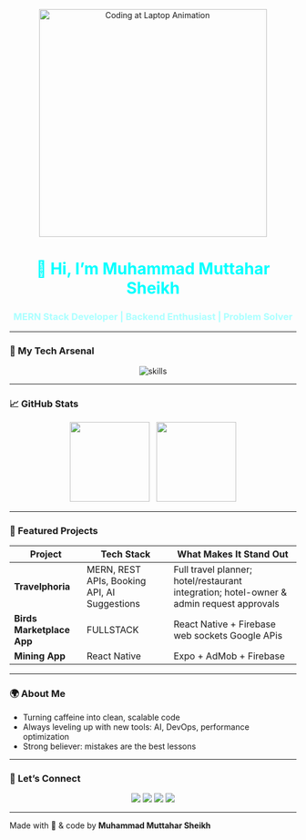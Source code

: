 <p align="center">
  <img src="https://media.giphy.com/media/3oEjI6SIIHBdRxXI40/giphy.gif" width="400" alt="Coding at Laptop Animation"/>
</p>

<h1 align="center" style="color:#00ffff">👋 Hi, I’m Muhammad Muttahar Sheikh</h1>
<h3 align="center" style="color:#aaffff">MERN Stack Developer | Backend Enthusiast | Problem Solver</h3>

---

### 🧰 My Tech Arsenal
<p align="center">
  <img src="https://skillicons.dev/icons?i=html,css,js,ts,react,next,nodejs,express,mongodb,docker,git,github,redux" alt="skills" />
</p>

---

### 📈 GitHub Stats  
<p align="center">
  <img src="https://github-readme-stats.vercel.app/api?username=muttahar123&show_icons=true&theme=dark&bg_color=0d1117" height="140"/>
  &nbsp;
  <img src="https://github-readme-streak-stats.herokuapp.com/?user=muttahar123&theme=dark" height="140"/>
</p>

---

### 🚀 Featured Projects  

| Project | Tech Stack | What Makes It Stand Out |
|---------|------------|--------------------------|
| **Travelphoria** | MERN, REST APIs, Booking API, AI Suggestions | Full travel planner; hotel/restaurant integration; hotel-owner & admin request approvals |
| **Birds Marketplace App** | FULLSTACK | React Native + Firebase web sockets Google APis  |
| **Mining App** | React Native | Expo + AdMob + Firebase |

---

### 🌍 About Me  

- Turning caffeine into clean, scalable code  
- Always leveling up with new tools: AI, DevOps, performance optimization  
- Strong believer: mistakes are the best lessons  

---

### 🤝 Let’s Connect  

<p align="center">
  <a href="https://twitter.com/muttahar_sheikh"><img src="https://img.shields.io/badge/Twitter-1DA1F2?style=for-the-badge&logo=twitter&logoColor=white"/></a>
  <a href="https://linkedin.com/in/muttahar123"><img src="https://img.shields.io/badge/LinkedIn-0077B5?style=for-the-badge&logo=linkedin&logoColor=white"/></a>
  <a href="mailto:itxmuttahar@gmail.com"><img src="https://img.shields.io/badge/Email-D14836?style=for-the-badge&logo=gmail&logoColor=white"/></a>
  <a href="https://github.com/muttahar123"><img src="https://img.shields.io/badge/GitHub-181717?style=for-the-badge&logo=github&logoColor=white"/></a>
</p>

---

Made with 🖤 & code by **Muhammad Muttahar Sheikh**
